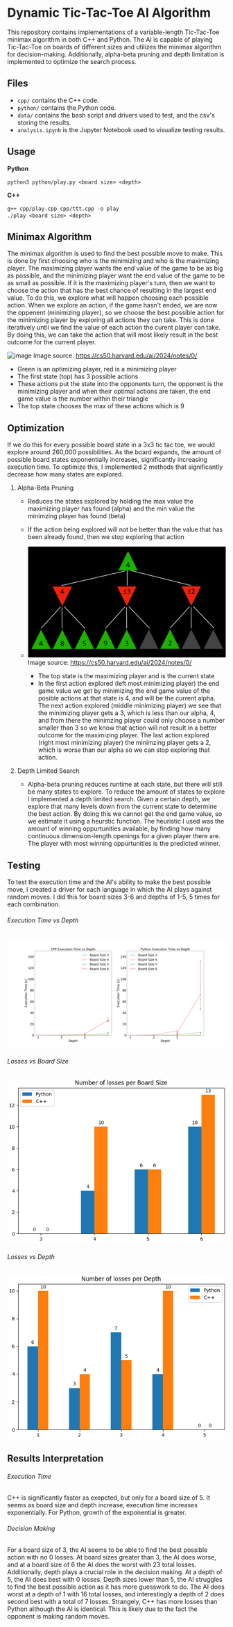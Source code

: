 # Dynamic Tic-Tac-Toe AI Algorithm

This repository contains implementations of a variable-length Tic-Tac-Toe minimax algorithm in both C++ and Python. The AI is capable of playing Tic-Tac-Toe on boards of different sizes and utilizes the minimax algorithm for decision-making. Additionally, alpha-beta pruning and depth limitation is implemented to optimize the search process.

## Files

- `cpp/` contains the C++ code.
- `python/` contains the Python code.
- `data/` contains the bash script and drivers used to test, and the csv's storing the results.
- `analysis.ipynb` is the Jupyter Notebook used to visualize testing results.

## Usage

**Python**
```
python3 python/play.py <board size> <depth>
```

**C++**
```
g++ cpp/play.cpp cpp/ttt.cpp -o play
./play <board size> <depth>
```

## Minimax Algorithm

The minimax algorithm is used to find the best possible move to make. This is done by first choosing who is the minimizing and who is the maximizing player. The maximizing player wants the end value of the game to be as big as possible, and the minimizing player want the end value of the game to be as small as possible. If it is the maximizing player's turn, then we want to choose the action that has the best chance of resulting in the largest end value. To do this, we explore what will happen choosing each possible action. When we explore an action, if the game hasn't ended, we are now the oppenent (minimizing player), so we choose the best possible action for the minimizing player by exploring all actions they can take. This is done iteratively until we find the value of each action the curent player can take. By doing this, we can take the action that will most likely result in the best outcome for the current player.

![image](https://github.com/josephattalla/Dynamic-Minimax/assets/121779512/b40fc2ca-dbcb-43f5-a136-43801afae68e)
Image source: https://cs50.harvard.edu/ai/2024/notes/0/

- Green is an optimizing player, red is a minimizing player
- The first state (top) has 3 possible actions
- These actions put the state into the opponents turn, the opponent is the minimizing player and when their optimal actions are taken, the end game value is the number within their triangle
- The top state chooses the max of these actions which is 9


## Optimization

If we do this for every possible board state in a 3x3 tic tac toe, we would explore around 260,000 possibilities. As the board expands, the amount of possible board states exponentially increases, significantly increasing execution time. To optimize this, I implemented 2 methods that significantly decrease how many states are explored.

1. Alpha-Beta Pruning
    - Reduces the states explored by holding the max value the maximizing player has found (alpha) and the min value the minimzing player has found (beta)
    - If the action being explored will not be better than the value that has been already found, then we stop exploring that action

    - ![](image.png) Image source: https://cs50.harvard.edu/ai/2024/notes/0/
        - The top state is the maximizing player and is the current state
        - In the first action explored (left most minimizing player) the end game value we get by minimizing the end game value of the posible actions at that state is 4, and will be the current alpha. The next action explored (middle minimizing player) we see that the minimizing player gets a 3, which is less than our alpha, 4, and from there the minimzing player could only choose a number smaller than 3 so we know that action will not result in a better outcome for the maximizing player. The last action explored (right most minimizing player) the minimzing player gets a 2, which is worse than our alpha so we can stop exploring that action.

2. Depth Limited Search
    - Alpha-beta pruning reduces runtime at each state, but there will still be many states to explore. To reduce the amount of states to explore I implemented a depth limited search. Given a certain depth, we explore that many levels down from the current state to determine the best action. By doing this we cannot get the end game value, so we estimate it using a heurstic function. The heuristic I used was the amount of winning oppurtunities available, by finding how many continuous dimension-length openings for a given player there are. The player with most winning oppurtunities is the predicted winner.

## Testing

To test the execution time and the AI's ability to make the best possible move, I created a driver for each language in which the AI plays against random moves. I did this for board sizes 3-6 and depths of 1-5, 5 times for each combination.

###### Execution Time vs Depth
![Execution Time vs Depth](plots/Execution%20Time%20vs%20Depth.png)

###### Losses vs Board Size
![Losses vs Board Size](plots/Number%20of%20losses%20per%20Board%20Size.png)

###### Losses vs Depth
![Losses vs Depth](plots/Number%20of%20losses%20per%20Depth.png)

## Results Interpretation

###### Execution Time
C++ is significantly faster as exepcted, but only for a board size of 5. It seems as board size and depth increase, execution time increases exponentially. For Python, growth of the exponential is greater.

###### Decision Making
For a board size of 3, the AI seems to be able to find the best possible action with no 0 losses. At board sizes greater than 3, the AI does worse, and at a board size of 6 the AI does the worst with 23 total losses. Additionally, depth plays a crucial role in the decision making. At a depth of 5, the AI does best with 0 losses. Depth sizes lower than 5, the AI struggles to find the best possible action as it has more guesswork to do. The AI does worst at a depth of 1 with 16 total losses, and interestingly a depth of 2 does second best with a total of 7 losses. Strangely, C++ has more losses than Python although the AI is identical. This is likely due to the fact the opponent is making random moves.